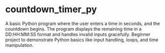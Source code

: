 # countdown_timer_py
A basic Python program where the user enters a time in seconds, and the countdown begins. The program displays the remaining time in a DD:HH:MM:SS format and handles invalid inputs gracefully. Beginner project to demonstrate Python basics like input handling, loops, and time manipulation.

